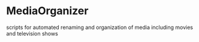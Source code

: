 # MediaOrganizer
scripts for automated renaming and organization of media including movies and television shows
